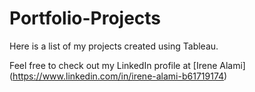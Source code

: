# Portfolio-Projects
Here is a list of my projects created using Tableau.

Feel free to check out my LinkedIn profile at [Irene Alami] (https://www.linkedin.com/in/irene-alami-b61719174)
